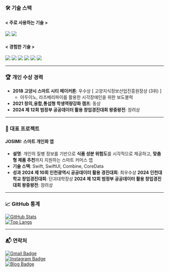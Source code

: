 <div>

### 🛠 기술 스택  
#### < 주로 사용하는 기술 >
<img src="https://img.shields.io/badge/Swift-F05138?style=flat-square&logo=Swift&logoColor=white"/>  
<img src="https://img.shields.io/badge/Xcode-147EFB?style=flat-square&logo=Xcode&logoColor=white"/>  

#### < 경험한 기술 >
<img src="https://img.shields.io/badge/Python-3776AB?style=flat-square&logo=Python&logoColor=white"/>  
<img src="https://img.shields.io/badge/JavaScript-F7DF1E?style=flat-square&logo=JavaScript&logoColor=white"/>  
<img src="https://img.shields.io/badge/MySQL-4479A1?style=flat-square&logo=MySQL&logoColor=white"/>  
<img src="https://img.shields.io/badge/Linux-FCC624?style=flat-square&logo=Linux&logoColor=white"/>
<img src="https://img.shields.io/badge/Kotlin-7F52FF?style=flat-square&logo=Kotlin&logoColor=white"/>  
<img src="https://img.shields.io/badge/Android-3DDC84?style=flat-square&logo=Android&logoColor=white"/>  

---

### 🏆 개인 수상 경력
- **2018 고양시 스마트 시티 메이커톤**: 우수상 [ 고양지식정보산업진흥원장상 (3위) ]  
  - 아두이노, 라즈베리파이를 활용한 시각장애인을 위한 보도블럭  
- **2021 창의,융합,통섭형 학생역량강화 캠프**: 동상
- **2024 제 12회 범정부 공공데이터 활용 창업경진대회 왕중왕전**: 장려상 

---

### 📝 대표 프로젝트
#### **JOSIMI: 스마트 개인화 앱**
- **설명**: 개인의 질병 정보를 기반으로 **식품 성분 위험도**를 시각적으로 제공하고, **맞춤형 제품 추천**까지 지원하는 스마트 커머스 앱
- **기술 스택**: Swift, SwiftUI, Combine, CoreData  
- **성과**
**2024 제 10회 인천광역시 공공데이터 활용 경진대회**: 최우수상
**2024 인천대학교 창업경진대회**: 단괴대학장상
**2024 제 12회 범정부 공공데이터 활용 창업경진대회 왕중왕전**: 장려상  

---

### 📈 GitHub 통계  
[![GitHub Stats](https://github-readme-stats.vercel.app/api?username=Sheep1sik&show_icons=true&title_color=000000&icon_color=7F7F7F&layout=compact&theme=white)](https://github.com/Sheep1sik/github-readme-stats)  
[![Top Langs](https://github-readme-stats.vercel.app/api/top-langs/?username=Sheep1sik&langs_count=8&title_color=000000)](https://github.com/Sheep1sik/github-readme-stats)  

---

### 📬 연락처
[![Gmail Badge](https://img.shields.io/badge/Gmail-D14836?style=flat-square&logo=Gmail&logoColor=white)](mailto:sheep1sik@gmail.com)  
[![Instagram Badge](https://img.shields.io/badge/Instagram-E4405F?style=flat-square&logo=Instagram&logoColor=white)](https://www.instagram.com/Sheep1sik/)  
[![Blog Badge](https://img.shields.io/badge/Tistory-Blog-000000?style=flat-square&logo=Apple&logoColor=white)](https://sheep1sik.tistory.com/)  

</div>

